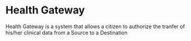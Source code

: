 # Health Gateway

Health Gateway is a system that allows a citizen to authorize the tranfer of his/her clinical data from a Source to a Destination
